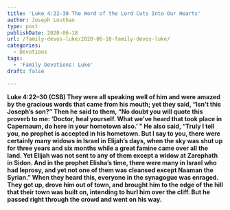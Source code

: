 ```yaml
---
title: 'Luke 4:22-30 The Word of the Lord Cuts Into Our Hearts'
author: Joseph Louthan
type: post
publishDate: 2020-06-18
url: /family-devos-luke/2020-06-18-family-devos-luke/
categories:
  - Devotions
tags:
  - 'Family Devotions: Luke'
draft: false

---
```


**Luke 4:22–30 (CSB) They were all speaking well of him and were amazed by the gracious words that came from his mouth; yet they said, “Isn’t this Joseph’s son?”  Then he said to them, “No doubt you will quote this proverb to me: ‘Doctor, heal yourself. What we’ve heard that took place in Capernaum, do here in your hometown also.’ ”  He also said, “Truly I tell you, no prophet is accepted in his hometown.  But I say to you, there were certainly many widows in Israel in Elijah’s days, when the sky was shut up for three years and six months while a great famine came over all the land.  Yet Elijah was not sent to any of them except a widow at Zarephath in Sidon.  And in the prophet Elisha’s time, there were many in Israel who had leprosy, and yet not one of them was cleansed except Naaman the Syrian.”  When they heard this, everyone in the synagogue was enraged.  They got up, drove him out of town, and brought him to the edge of the hill that their town was built on, intending to hurl him over the cliff.  But he passed right through the crowd and went on his way.** 

